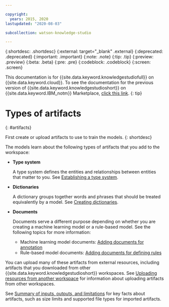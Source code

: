 ```yaml
---

copyright:
  years: 2015, 2020
lastupdated: "2020-08-03"

subcollection: watson-knowledge-studio

---
```


{:shortdesc: .shortdesc}
{:external: target="_blank" .external}
{:deprecated: .deprecated}
{:important: .important}
{:note: .note}
{:tip: .tip}
{:preview: .preview}
{:beta: .beta}
{:pre: .pre}
{:codeblock: .codeblock}
{:screen: .screen}

This documentation is for {{site.data.keyword.knowledgestudiofull}} on {{site.data.keyword.cloud}}. To see the documentation for the previous version of {{site.data.keyword.knowledgestudioshort}} on {{site.data.keyword.IBM_notm}} Marketplace, [click this link](/docs/knowledge-studio?topic=knowledge-studio-artifacts).
{: tip}

# Types of artifacts
{: #artifacts}

First create or upload artifacts to use to train the models.
{: shortdesc}

The models learn about the following types of artifacts that you add to the workspace:

- **Type system**

    A type system defines the entities and relationships between entities that matter to you. See [Establishing a type system](/docs/watson-knowledge-studio?topic=watson-knowledge-studio-typesystem).

- **Dictionaries**

    A dictionary groups together words and phrases that should be treated equivalently by a model. See [Creating dictionaries](/docs/watson-knowledge-studio?topic=watson-knowledge-studio-dictionaries).

- **Documents**

    Documents serve a different purpose depending on whether you are creating a machine learning model or a rule-based model. See the following topics for more information:
    - Machine learning model documents: [Adding documents for annotation](/docs/watson-knowledge-studio?topic=watson-knowledge-studio-documents-for-annotation)
    - Rule-based model documents: [Adding documents for defining rules](/docs/watson-knowledge-studio?topic=watson-knowledge-studio-wks_rule_anno_add)

You can upload many of these artifacts from external resources, including artifacts that you downloaded from other {{site.data.keyword.knowledgestudioshort}} workspaces. See [Uploading resources from another workspace](/docs/watson-knowledge-studio?topic=watson-knowledge-studio-exportimport) for information about uploading artifacts from other workspaces.

See [Summary of inputs, outputs, and limitations](/docs/watson-knowledge-studio?topic=watson-knowledge-studio-create-project#wks_formats) for key facts about artifacts, such as size limits and supported file types for imported artifacts.
